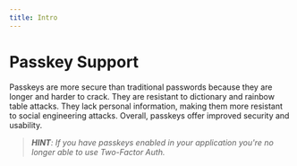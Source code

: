 ```yaml
---
title: Intro
---
```


# Passkey Support

Passkeys are more secure than traditional passwords because they are longer 
and harder to crack. They are resistant to dictionary and rainbow table attacks.
They lack personal information, making them more resistant to social 
engineering attacks. Overall, passkeys offer improved security and usability.

>***HINT**: If you have passkeys enabled in your application you're no longer able 
to use Two-Factor Auth.*
